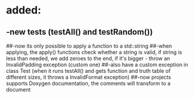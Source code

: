 # added:
## -new tests (testAll() and testRandom())
##-now its only possible to apply a function to a std::string
##-when applying, the apply() functions check whether a string is valid, if string is less than needed, we add zeroes to the end, if it's bigger - throw an InvalidPadding exception (custom one)
##-also have a custom exception in class Test (when it runs testAll() and gets function and truth table of different sizes, it throws a InvalidFormat exception)
##-now projects supports Doxygen documentation, the comments will transform to a document

